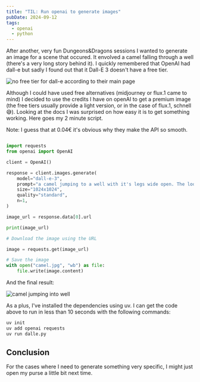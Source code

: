 ```yaml
---
title: "TIL: Run openai to generate images"
pubDate: 2024-09-12
tags:
  - openai
  - python
---
```


After another, very fun Dungeons&Dragons sessions I wanted to generate an image for a scene that occured. It envolved a camel falling through a well (there's a very long story behind it). I quickly remembered that OpenAI had dall-e but sadly I found out that it Dall-E 3 doesn't have a free tier.

![no free tier for dall-e according to their main page](dalle_intro_page.avif)

Although I could have used free alternatives (midjourney or flux.1 came to mind) I decided to use the credits I have on openAI to get a premium image (the free tiers usually provide a light version, or in the case of flux.1, schnell 😅). Looking at the docs I was surprised on how easy it is to get something working. Here goes my 2 minute script.

Note: I guess that at 0.04€ it's obvious why they make the API so smooth.

```python

import requests
from openai import OpenAI

client = OpenAI()

response = client.images.generate(
    model="dall-e-3",
    prompt="a camel jumping to a well with it's legs wide open. The look is of an animated series inspired by anime. The image angle is from inside the well looking up at the camel which we can see mainly the belly pointed at the camera. The sky is of a bright blue and the scene is slightly funny",
    size="1024x1024",
    quality="standard",
    n=1,
)

image_url = response.data[0].url

print(image_url)

# Download the image using the URL

image = requests.get(image_url)

# Save the image
with open("camel.jpg", "wb") as file:
    file.write(image.content)

```

And the final result:

![camel jumping into well](camel.avif)

As a plus, I've installed the dependencies using uv. I can get the code above to run in less than 10 seconds with the following commands:

```bash
uv init
uv add openai requests
uv run dalle.py
```

## Conclusion

For the cases where I need to generate something very specific, I might just open my purse a little bit next time.
